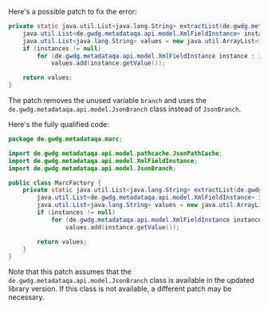 Here's a possible patch to fix the error:
```java
private static java.util.List<java.lang.String> extractList(de.gwdg.metadataqa.api.model.pathcache.JsonPathCache cache, de.gwdg.metadataqa.api.model.JsonBranch branch) {
    java.util.List<de.gwdg.metadataqa.api.model.XmlFieldInstance> instances = cache.get(branch.getJsonPath());
    java.util.List<java.lang.String> values = new java.util.ArrayList<>();
    if (instances != null)
        for (de.gwdg.metadataqa.api.model.XmlFieldInstance instance : instances)
            values.add(instance.getValue());

    return values;
}
```
The patch removes the unused variable `branch` and uses the `de.gwdg.metadataqa.api.model.JsonBranch` class instead of `JsonBranch`.

Here's the fully qualified code:
```java
package de.gwdg.metadataqa.marc;

import de.gwdg.metadataqa.api.model.pathcache.JsonPathCache;
import de.gwdg.metadataqa.api.model.XmlFieldInstance;
import de.gwdg.metadataqa.api.model.JsonBranch;

public class MarcFactory {
    private static java.util.List<java.lang.String> extractList(de.gwdg.metadataqa.api.model.pathcache.JsonPathCache cache, de.gwdg.metadataqa.api.model.JsonBranch branch) {
        java.util.List<de.gwdg.metadataqa.api.model.XmlFieldInstance> instances = cache.get(branch.getJsonPath());
        java.util.List<java.lang.String> values = new java.util.ArrayList<>();
        if (instances != null)
            for (de.gwdg.metadataqa.api.model.XmlFieldInstance instance : instances)
                values.add(instance.getValue());

        return values;
    }
}
```
Note that this patch assumes that the `de.gwdg.metadataqa.api.model.JsonBranch` class is available in the updated library version. If this class is not available, a different patch may be necessary.